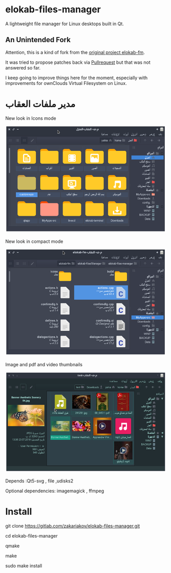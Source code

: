 # elokab-files-manager

A lightweight  file manager for Linux desktops built in Qt.

## An Unintended Fork

Attention, this is a kind of fork from the [original project elokab-fm](https://github.com/zakariakov/elokab-files-manager).

It was tried to propose patches back via [Pullrequest](https://github.com/zakariakov/elokab-files-manager/pull/1)
but that was not answered so far.

I keep going to improve things here for the moment, especially with improvements for ownClouds Virtual Filesystem on Linux.


# مدير ملفات العقاب

New look in Icons mode

![Screenshots](https://github.com/zakariakov/screenshots/blob/master/elokabfm-iconmode.png)

New look in compact mode

![Screenshots](https://github.com/zakariakov/screenshots/blob/master/elokabfm-compact.png)

Image and pdf and video thumbnails


![Screenshots](https://github.com/zakariakov/screenshots/blob/master/elokabFm-thumbnails.png)



Depends :Qt5-svg , file ,udisks2

Optional dependencies: imagemagick , ffmpeg

# Install

git clone https://gitlab.com/zakariakov/elokab-files-manager.git

cd elokab-files-manager

qmake

make

sudo make install
